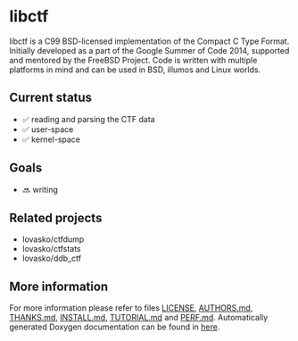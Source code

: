libctf
======

libctf is a C99 BSD-licensed implementation of the Compact C Type Format.
Initially developed as a part of the Google Summer of Code 2014, supported and
mentored by the FreeBSD Project. Code is written with multiple platforms in
mind and can be used in BSD, illumos and Linux worlds.

Current status
--------------
 * :white_check_mark: reading and parsing the CTF data
 * :white_check_mark: user-space
 * :white_check_mark: kernel-space

Goals
-----
 * :soon: writing

Related projects
----------------
 * lovasko/ctfdump
 * lovasko/ctfstats
 * lovasko/ddb_ctf


More information
----------------
For more information please refer to files [LICENSE](LICENSE),
[AUTHORS.md](AUTHORS.md), [THANKS.md](THANKS.md), [INSTALL.md](INSTALL.md), 
[TUTORIAL.md](TUTORIAL.md) and [PERF.md](PERF.md).
Automatically generated Doxygen documentation can be found in
[here](doc/doxygen).

